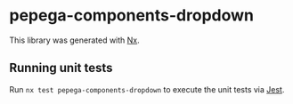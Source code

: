 # pepega-components-dropdown

This library was generated with [Nx](https://nx.dev).

## Running unit tests

Run `nx test pepega-components-dropdown` to execute the unit tests via [Jest](https://jestjs.io).
